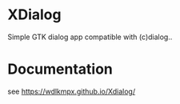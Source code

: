 XDialog
=======
Simple GTK dialog app compatible with (c)dialog..

Documentation
======
see https://wdlkmpx.github.io/Xdialog/

